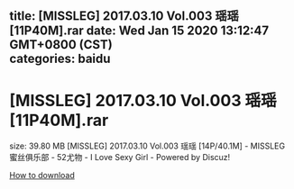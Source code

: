 
title: [MISSLEG] 2017.03.10 Vol.003 瑶瑶 [11P40M].rar
date: Wed Jan 15 2020 13:12:47 GMT+0800 (CST)    
categories: baidu
---

# [MISSLEG] 2017.03.10 Vol.003 瑶瑶 [11P40M].rar
size: 39.80 MB
 [MISSLEG] 2017.03.10 Vol.003 瑶瑶 [14P/40.1M] - MISSLEG 蜜丝俱乐部 - 52尤物 - I Love Sexy Girl - Powered by Discuz!
 

[How to download](https://bpcam.bemobtrk.com/go/2ceec3aa-1ca2-46d6-b9ff-aaa5c184517c?jno=28)